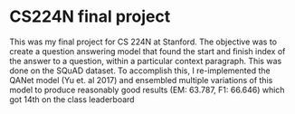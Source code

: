 # CS224N final project

This was my final project for CS 224N at Stanford. The objective was to create a question answering model that found the start and finish index of the answer to a question, within a particular context paragraph. This was done on the SQuAD dataset. To accomplish this, I re-implemented the QANet model (Yu et. al 2017) and ensembled multiple variations of this model to produce reasonably good results (EM: 63.787, F1: 66.646) which got 14th on the class leaderboard
